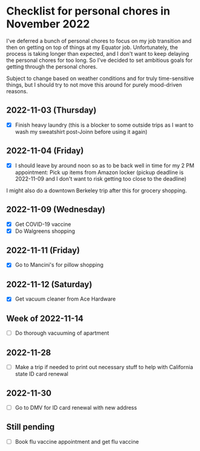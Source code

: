 # Checklist for personal chores in November 2022

I've deferred a bunch of personal chores to focus on my job transition
and then on getting on top of things at my Equator job. Unfortunately,
the process is taking longer than expected, and I don't want to keep
delaying the personal chores for too long. So I've decided to set
ambitious goals for getting through the personal chores.

Subject to change based on weather conditions and for truly
time-sensitive things, but I should try to not move this around for
purely mood-driven reasons.

## 2022-11-03 (Thursday)

- [x] Finish heavy laundry (this is a blocker to some outside trips as I want to wash my sweatshirt post-Joinn before using it again)

## 2022-11-04 (Friday)

- [x] I should leave by around noon so as to be back well in time for
  my 2 PM appointment: Pick up items from Amazon locker (pickup
  deadline is 2022-11-09 and I don't want to risk getting too close to
  the deadline)

I might also do a downtown Berkeley trip after this for grocery shopping.

## 2022-11-09 (Wednesday)

- [x] Get COVID-19 vaccine
- [x] Do Walgreens shopping

## 2022-11-11 (Friday)

- [x] Go to Mancini's for pillow shopping

## 2022-11-12 (Saturday)

- [x] Get vacuum cleaner from Ace Hardware

## Week of 2022-11-14

- [ ] Do thorough vacuuming of apartment

## 2022-11-28

- [ ] Make a trip if needed to print out necessary stuff to help with California state ID card renewal

## 2022-11-30

- [ ] Go to DMV for ID card renewal with new address

## Still pending

- [ ] Book flu vaccine appointment and get flu vaccine

